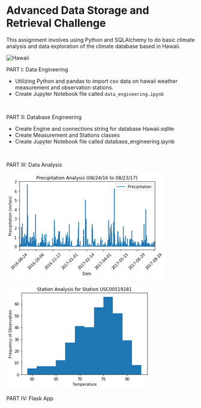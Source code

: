 # Advanced Data Storage and Retrieval Challenge

This assignment involves using Python and SQLAlchemy to do basic climate analysis and data exploration of the climate database based in Hawaii.


![Hawaii](https://www.tripsavvy.com/thmb/Ni6OtHk7KtoCrQF_J8EZHQKpwl4=/950x0/filters:no_upscale():max_bytes(150000):strip_icc():format(webp)/Disney-Aulani-Waikolohe-Valley-5ab94b540e23d9003764e230.jpg)

PART I: Data Engineering<br>
* Utilizing Python and pandas to import csv data on hawaii weather measurement and observation stations. <br>
* Create Jupyter Notebook file called `data_engineering.ipynb`<br>
<br>

PART II: Database Engineering<br>
* Create Engine and connections string for database Hawaii.sqlite<br>
* Create Measurement and Stations classes<br>
* Create Jupyter Notebook file called database_engineering.ipynb<br>
<br>

PART III: Data Analysis<br>

![Image of Precipitation Analysis](https://github.com/erikku0519/Advanced-DataStorage-and-Retrieval-Challenge/blob/master/Precipitation_Analysis.png)

![Image of Station Analysis](https://github.com/erikku0519/Advanced-DataStorage-and-Retrieval-Challenge/blob/master/Station_Analysis_for_Station.png)



PART IV: Flask App<br>

